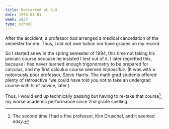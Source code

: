 ```yaml
---
title: Restarted at SLU
date: 1994-01-01
week: 1034
type: school
---
```


After the accident, a professor had arranged a medical cancellation of the semester for me. Thus, I did not owe tuition nor have grades on my record.

So I started anew in the spring semester of 1994, this time not taking his precalc course because he insisted I test out of it. I later regretted this, because I had never learned enough trigonometry to be prepared for calculus, and my first calculus course seemed *impossible*. (It was with a notoriously poor professor, Steve Harris. The math grad students offered plenty of retroactive “we could have told you not to take an undergrad course with him” advice, later.)

Thus, I would end up technically passing but having to re-take that course[^calc], my worse academic performance since 2nd grade spelling.

[^calc]: The second time I had a fine professor, Kim Druschel, and it seemed *easy*.
